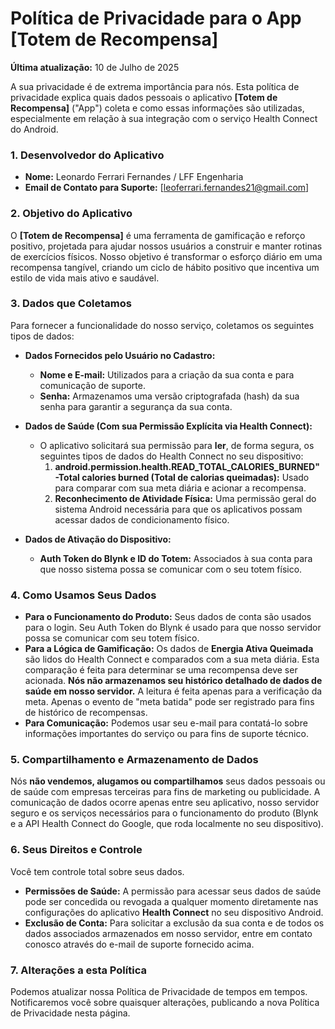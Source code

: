 # Política de Privacidade para o App [Totem de Recompensa]

**Última atualização:** 10 de Julho de 2025

A sua privacidade é de extrema importância para nós. Esta política de privacidade explica quais dados pessoais o aplicativo **[Totem de Recompensa]** ("App") coleta e como essas informações são utilizadas, especialmente em relação à sua integração com o serviço Health Connect do Android.

### 1. Desenvolvedor do Aplicativo
* **Nome:** Leonardo Ferrari Fernandes / LFF Engenharia
* **Email de Contato para Suporte:** [leoferrari.fernandes21@gmail.com]

### 2. Objetivo do Aplicativo
O **[Totem de Recompensa]** é uma ferramenta de gamificação e reforço positivo, projetada para ajudar nossos usuários a construir e manter rotinas de exercícios físicos. Nosso objetivo é transformar o esforço diário em uma recompensa tangível, criando um ciclo de hábito positivo que incentiva um estilo de vida mais ativo e saudável.

### 3. Dados que Coletamos
Para fornecer a funcionalidade do nosso serviço, coletamos os seguintes tipos de dados:

* **Dados Fornecidos pelo Usuário no Cadastro:**
    * **Nome e E-mail:** Utilizados para a criação da sua conta e para comunicação de suporte.
    * **Senha:** Armazenamos uma versão criptografada (hash) da sua senha para garantir a segurança da sua conta.

* **Dados de Saúde (Com sua Permissão Explícita via Health Connect):**
    * O aplicativo solicitará sua permissão para **ler**, de forma segura, os seguintes tipos de dados do Health Connect no seu dispositivo:
        1.  **android.permission.health.READ_TOTAL_CALORIES_BURNED" -Total calories burned (Total de calorias queimadas):** Usado para comparar com sua meta diária e acionar a recompensa.
        3.  **Reconhecimento de Atividade Física:** Uma permissão geral do sistema Android necessária para que os aplicativos possam acessar dados de condicionamento físico.

* **Dados de Ativação do Dispositivo:**
    * **Auth Token do Blynk e ID do Totem:** Associados à sua conta para que nosso sistema possa se comunicar com o seu totem físico.
      
### 4. Como Usamos Seus Dados
* **Para o Funcionamento do Produto:** Seus dados de conta são usados para o login. Seu Auth Token do Blynk é usado para que nosso servidor possa se comunicar com seu totem físico.
* **Para a Lógica de Gamificação:** Os dados de **Energia Ativa Queimada** são lidos do Health Connect e comparados com a sua meta diária. Esta comparação é feita para determinar se uma recompensa deve ser acionada. **Nós não armazenamos seu histórico detalhado de dados de saúde em nosso servidor.** A leitura é feita apenas para a verificação da meta. Apenas o evento de "meta batida" pode ser registrado para fins de histórico de recompensas.
* **Para Comunicação:** Podemos usar seu e-mail para contatá-lo sobre informações importantes do serviço ou para fins de suporte técnico.

### 5. Compartilhamento e Armazenamento de Dados
Nós **não vendemos, alugamos ou compartilhamos** seus dados pessoais ou de saúde com empresas terceiras para fins de marketing ou publicidade. A comunicação de dados ocorre apenas entre seu aplicativo, nosso servidor seguro e os serviços necessários para o funcionamento do produto (Blynk e a API Health Connect do Google, que roda localmente no seu dispositivo).

### 6. Seus Direitos e Controle
Você tem controle total sobre seus dados.
* **Permissões de Saúde:** A permissão para acessar seus dados de saúde pode ser concedida ou revogada a qualquer momento diretamente nas configurações do aplicativo **Health Connect** no seu dispositivo Android.
* **Exclusão de Conta:** Para solicitar a exclusão da sua conta e de todos os dados associados armazenados em nosso servidor, entre em contato conosco através do e-mail de suporte fornecido acima.

### 7. Alterações a esta Política
Podemos atualizar nossa Política de Privacidade de tempos em tempos. Notificaremos você sobre quaisquer alterações, publicando a nova Política de Privacidade nesta página.
